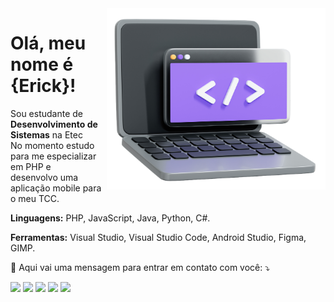 <img src="img/image_adobe_express_cortado.png" min-width="400px" max-width="350px" width="350px" align="right">

<h1 align="left">Olá, meu nome é <strong>{Erick}!</strong></h1>

<p align="left"> 
  Sou estudante de <strong>Desenvolvimento de Sistemas</strong> na Etec<br>
  No momento estudo para me especializar em PHP e <br> desenvolvo uma aplicação mobile para o meu TCC.
</p>

<p align="left">
    <strong>Linguagens:</strong> PHP, JavaScript, Java, Python, C#.
</p>

<p align="left">
  <strong>Ferramentas:</strong> Visual Studio, Visual Studio Code, Android Studio, Figma, GIMP.
</p>

<p align="left">
  💌 Aqui vai uma mensagem para entrar em contato com você: ⤵️
</p>

<p align="left">
  <a href="mailto:ericksbarauna26@gmail.com?subject=subject text" alt="Gmail">
  <img src="https://img.shields.io/badge/-Gmail-FF0000?style=flat-square&labelColor=FF0000&logo=gmail&logoColor=white&link=LINK-DO-SEU-GMAIL" /></a>

  <a href="#" alt="LinkedIn">
  <img src="https://img.shields.io/badge/-Linkedin-0e76a8?style=flat-square&logo=Linkedin&logoColor=white&link=LINK-DO-SEU-LINKEDIN" /></a>

  <a href="#" alt="WhatsApp">
  <img src="https://img.shields.io/badge/-WhatsApp-25d366?style=flat-square&labelColor=25d366&logo=whatsapp&logoColor=white&link=API-DO-SEU-WHATSAPP"/></a>

  <a href="#" alt="Facebook">
  <img src="https://img.shields.io/badge/-Facebook-3b5998?style=flat-square&labelColor=3b5998&logo=facebook&logoColor=white&link=LINK-DO-SEU-FACEBOOK"/></a>

  <a href="#" alt="Instagram">
  <img src="https://img.shields.io/badge/-Instagram-DF0174?style=flat-square&labelColor=DF0174&logo=instagram&logoColor=white&link=LINK-DO-SEU-INSTAGRAM"/></a>
</p>
